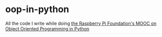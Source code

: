 # oop-in-python
All the code I write while doing [the Raspberry Pi Foundation's MOOC on Object Oriented Programming in Python](https://www.futurelearn.com/courses/object-oriented-principles)
